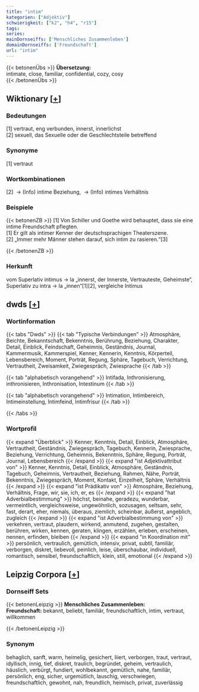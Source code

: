 ```yaml
---
title: "intim"
kategorien: ["Adjektiv"]
schwierigkeit: ["k2", "h4", "r15"]
tags:
series:
mainDornseiffs: ['Menschliches Zusammenleben']
domainDornseiffs: ['Freundschaft']
url: "intim"
---
```


{{< betonenÜbs >}}
**Übersetzung:**  
intimate, close, familiar, confidential, cozy, cosy  
{{< /betonenÜbs >}}

## Wiktionary [[+](https://de.wiktionary.org/wiki/intim)]

### Bedeutungen
[1] vertraut, eng verbunden, innerst, innerlichst  
[2] sexuell, das Sexuelle oder die Geschlechtsteile betreffend  

### Synonyme
[1] vertraut  

### Wortkombinationen
[2]  -> (Info) intime Beziehung,  -> (Info) intimes Verhältnis  

### Beispiele
{{< betonenZB >}}
[1] Von Schiller und Goethe wird behauptet, dass sie eine intime Freundschaft pflegten.  
[1] Er gilt als intimer Kenner der deutschsprachigen Theaterszene.  
[2] „Immer mehr Männer stehen darauf, sich intim zu rasieren.“[3]  

{{< /betonenZB >}}
### Herkunft
vom Superlativ intimus → la „innerst, der Innerste, Vertrauteste, Geheimste“, Superlativ zu intra → la „innen“[1][2], vergleiche Intimus  



## dwds [[+](https://www.dwds.de/wb/intim)]

### Wortinformation
{{< tabs "Dwds" >}}
{{< tab "Typische Verbindungen" >}}
Atmosphäre, Beichte, Bekanntschaft, Bekenntnis, Berührung, Beziehung, Charakter, Detail, Einblick, Feindschaft, Geheimnis, Geständnis, Journal, Kammermusik, Kammerspiel, Kenner, Kennerin, Kenntnis, Körperteil, Lebensbereich, Moment, Porträt, Regung, Sphäre, Tagebuch, Verrichtung, Vertrautheit, Zweisamkeit, Zwiegespräch, Zwiesprache
{{< /tab >}}

{{< tab "alphabetisch vorangehend" >}}
Intifada, Inthronisierung, inthronisieren, Inthronisation, Intestinum
{{< /tab >}}

{{< tab "alphabetisch vorangehend" >}}
Intimation, Intimbereich, Intimeinstellung, Intimfeind, Intimfrisur
{{< /tab >}}

{{< /tabs >}}

### Wortprofil
{{< expand "Überblick" >}} Kenner, Kenntnis, Detail, Einblick, Atmosphäre, Vertrautheit, Geständnis, Zwiegespräch, Tagebuch, Kennerin, Zwiesprache, Beziehung, Verrichtung, Geheimnis, Bekenntnis, Sphäre, Regung, Porträt, Journal, Lebensbereich {{< /expand >}}
{{< expand "ist Adjektivattribut von" >}} Kenner, Kenntnis, Detail, Einblick, Atmosphäre, Geständnis, Tagebuch, Geheimnis, Vertrautheit, Beziehung, Rahmen, Nähe, Porträt, Bekenntnis, Zwiegespräch, Moment, Kontakt, Einzelheit, Sphäre, Verhältnis {{< /expand >}}
{{< expand "ist Prädikativ von" >}} Atmosphäre, Beziehung, Verhältnis, Frage, wir, sie, ich, er, es {{< /expand >}}
{{< expand "hat Adverbialbestimmung" >}} höchst, beinahe, geradezu, wunderbar, vermeintlich, vergleichsweise, ungewöhnlich, sozusagen, seltsam, sehr, fast, derart, eher, niemals, überaus, ziemlich, scheinbar, äußerst, angeblich, zugleich {{< /expand >}}
{{< expand "ist Adverbialbestimmung von" >}} verkehren, vertraut, plaudern, wirkend, anmutend, zugehen, gestalten, berühren, wirken, kennen, geraten, klingen, erzählen, erleben, erscheinen, nennen, erfinden, bleiben {{< /expand >}}
{{< expand "in Koordination mit" >}} persönlich, vertraulich, gemütlich, intensiv, privat, subtil, familiär, verborgen, diskret, liebevoll, peinlich, leise, überschaubar, individuell, romantisch, sensibel, freundschaftlich, klein, still, emotional {{< /expand >}}

## Leipzig Corpora [[+](https://corpora.uni-leipzig.de/en/res?word=intim&corpusId=deu_newscrawl-public_2018)]

### Dornseiff Sets
{{< betonenLeipzig >}}
**Menschliches Zusammenleben:**  
**Freundschaft:** bekannt, beliebt, familiär, freundschaftlich, intim, vertraut, willkommen  

{{< /betonenLeipzig >}}

### Synonym
behaglich, sanft, warm, heimelig, gesichert, liiert, verborgen, traut, vertraut, idyllisch, innig, tief, diskret, traulich, begründet, geheim, vertraulich, häuslich, verbürgt, fundiert, wohlbekannt, gemütlich, nahe, familiär, persönlich, eng, sicher, urgemütlich, lauschig, verschwiegen, freundschaftlich, gewohnt, nah, freundlich, heimisch, privat, zuverlässig

